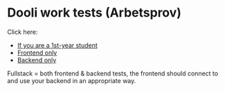 # Dooli work tests (Arbetsprov)

Click here:
- [If you are a 1st-year student](student)
- [Frontend only](frontend)
- [Backend only](backend)

Fullstack = both frontend & backend tests, the frontend should connect to and use your backend in an appropriate way.
